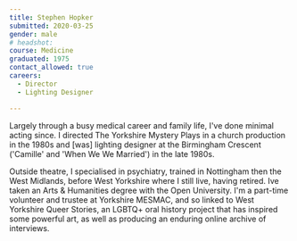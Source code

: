 ```yaml
---
title: Stephen Hopker
submitted: 2020-03-25
gender: male
# headshot: 
course: Medicine
graduated: 1975
contact_allowed: true
careers: 
  - Director
  - Lighting Designer

--- 
```


Largely through a busy medical career and family life, I've done minimal acting since. I directed The Yorkshire Mystery Plays in a church production in the 1980s and [was] lighting designer at the Birmingham Crescent ('Camille' and 'When We We Married') in the late 1980s.

Outside theatre, I specialised in psychiatry, trained in Nottingham then the West Midlands, before West Yorkshire where I still live, having retired. Ive taken an Arts & Humanities degree with the Open University. I'm a part-time volunteer and trustee at Yorkshire MESMAC, and so linked to West Yorkshire Queer Stories, an LGBTQ+ oral history project that has inspired some powerful art, as well as producing an enduring online archive of interviews.